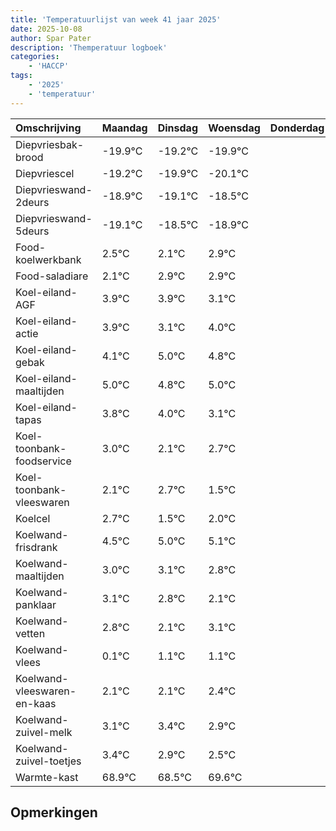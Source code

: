 ```yaml
---
title: 'Temperatuurlijst van week 41 jaar 2025'
date: 2025-10-08
author: Spar Pater
description: 'Themperatuur logboek'
categories:
    - 'HACCP'
tags:
    - '2025'
    - 'temperatuur'
---
```

|Omschrijving|Maandag|Dinsdag|Woensdag|Donderdag|Vrijdag|Zaterdag|Zondag|
|:---|:---|:---|:---|:---|:---|:---|:---|
|Diepvriesbak-brood|-19.9°C|-19.2°C|-19.9°C| | | | |
|Diepvriescel|-19.2°C|-19.9°C|-20.1°C| | | | |
|Diepvrieswand-2deurs|-18.9°C|-19.1°C|-18.5°C| | | | |
|Diepvrieswand-5deurs|-19.1°C|-18.5°C|-18.9°C| | | | |
|Food-koelwerkbank|2.5°C|2.1°C|2.9°C| | | | |
|Food-saladiare|2.1°C|2.9°C|2.9°C| | | | |
|Koel-eiland-AGF|3.9°C|3.9°C|3.1°C| | | | |
|Koel-eiland-actie|3.9°C|3.1°C|4.0°C| | | | |
|Koel-eiland-gebak|4.1°C|5.0°C|4.8°C| | | | |
|Koel-eiland-maaltijden|5.0°C|4.8°C|5.0°C| | | | |
|Koel-eiland-tapas|3.8°C|4.0°C|3.1°C| | | | |
|Koel-toonbank-foodservice|3.0°C|2.1°C|2.7°C| | | | |
|Koel-toonbank-vleeswaren|2.1°C|2.7°C|1.5°C| | | | |
|Koelcel|2.7°C|1.5°C|2.0°C| | | | |
|Koelwand-frisdrank|4.5°C|5.0°C|5.1°C| | | | |
|Koelwand-maaltijden|3.0°C|3.1°C|2.8°C| | | | |
|Koelwand-panklaar|3.1°C|2.8°C|2.1°C| | | | |
|Koelwand-vetten|2.8°C|2.1°C|3.1°C| | | | |
|Koelwand-vlees|0.1°C|1.1°C|1.1°C| | | | |
|Koelwand-vleeswaren-en-kaas|2.1°C|2.1°C|2.4°C| | | | |
|Koelwand-zuivel-melk|3.1°C|3.4°C|2.9°C| | | | |
|Koelwand-zuivel-toetjes|3.4°C|2.9°C|2.5°C| | | | |
|Warmte-kast|68.9°C|68.5°C|69.6°C| | | | |

## Opmerkingen


